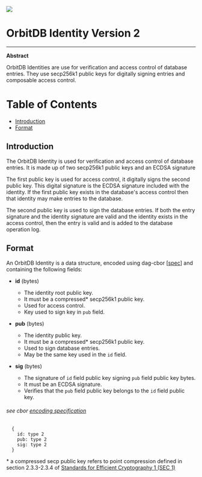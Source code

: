 ![](https://img.shields.io/badge/status-wip-orange.svg?style=flat-square)

# OrbitDB Identity Version 2

-----

**Abstract**

OrbitDB Identities are use for verification and access control of database entries. They use secp256k1 public keys for digitally signing entries and composable access control.

# Table of Contents

- [Introduction](#introduction)
- [Format](#format)

## Introduction

The OrbitDB Identity is used for verification and access control of database entries. It is made up of two secp256k1 public keys and an ECDSA signature

The first public key is used for access control, it digitally signs the second public key. This digital signature is the ECDSA signature included with the identity. If the first public key exists in the database's access control then that identity may make entries to the database.

The second public key is used to sign the database entries. If both the entry signature and the identity signature are valid and the identity exists in the access control, then the entry is valid and is added to the database operation log.

## Format

An OrbitDB Identity is a data structure, encoded using dag-cbor [[spec](https://github.com/ipld/ipld/blob/master/specs/codecs/dag-cbor/spec.md)] and containing the following fields:

- **id** (bytes)
  - The identity root public key.
  - It must be a compressed* secp256k1 public key.
  - Used for access control.
  - Key used to sign key in `pub` field.


- **pub** (bytes)
  - The identity public key.
  - It must be a compressed* secp256k1 public key.
  - Used to sign database entries.
  - May be the same key used in the `id` field.


- **sig** (bytes)
  - The signature of `id` field public key signing `pub` field public key bytes.
  - It must be an ECDSA signature.
  - Verifies that the `pub` field public key belongs to the `id` field public key.


###### see cbor [encoding specification](https://www.rfc-editor.org/rfc/rfc8949.html#name-specification-of-the-cbor-e)

```
  {
    id: type 2
    pub: type 2
    sig: type 2
  }
```

\* a compressed secp public key refers to point compression defined in section 2.3.3-2.3.4 of [Standards for Efficient
Cryptography 1 (SEC 1)](https://www.secg.org/sec1-v2.pdf)
